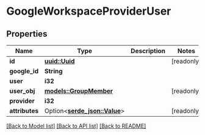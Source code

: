 # GoogleWorkspaceProviderUser

## Properties

Name | Type | Description | Notes
------------ | ------------- | ------------- | -------------
**id** | [**uuid::Uuid**](uuid::Uuid.md) |  | [readonly]
**google_id** | **String** |  | 
**user** | **i32** |  | 
**user_obj** | [**models::GroupMember**](GroupMember.md) |  | [readonly]
**provider** | **i32** |  | 
**attributes** | Option<[**serde_json::Value**](.md)> |  | [readonly]

[[Back to Model list]](../README.md#documentation-for-models) [[Back to API list]](../README.md#documentation-for-api-endpoints) [[Back to README]](../README.md)


